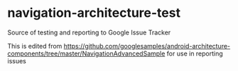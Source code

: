 # navigation-architecture-test
Source of testing and reporting to Google Issue Tracker

This is edited from https://github.com/googlesamples/android-architecture-components/tree/master/NavigationAdvancedSample for use in reporting issues
